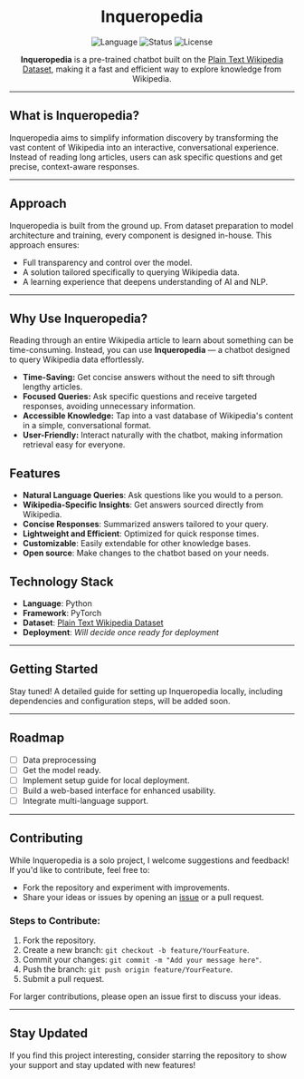 <div align="center">

# Inqueropedia

![Language](https://img.shields.io/badge/language-Python-blue)
![Status](https://img.shields.io/badge/status-in--development-yellow)
![License](https://img.shields.io/badge/license-MIT-orange)

**Inqueropedia** is a pre-trained chatbot built on the [Plain Text Wikipedia Dataset](https://www.kaggle.com/datasets/ffatty/plain-text-wikipedia-simpleenglish?utm_source=chatgpt.com), making it a fast and efficient way to explore knowledge from Wikipedia.
</div>

---

## What is Inqueropedia?

Inqueropedia aims to simplify information discovery by transforming the vast content of Wikipedia into an interactive, conversational experience. Instead of reading long articles, users can ask specific questions and get precise, context-aware responses.

---

## Approach

Inqueropedia is built from the ground up. From  dataset preparation to model architecture and training, every component is designed in-house. This approach ensures:
- Full transparency and control over the model.
- A solution tailored specifically to querying Wikipedia data.
- A learning experience that deepens understanding of AI and NLP.

---

## Why Use Inqueropedia?

Reading through an entire Wikipedia article to learn about something can be time-consuming. Instead, you can use **Inqueropedia** — a chatbot designed to query Wikipedia data effortlessly. 
- **Time-Saving:** Get concise answers without the need to sift through lengthy articles.
- **Focused Queries:** Ask specific questions and receive targeted responses, avoiding unnecessary information.
- **Accessible Knowledge:** Tap into a vast database of Wikipedia's content in a simple, conversational format.
- **User-Friendly:** Interact naturally with the chatbot, making information retrieval easy for everyone.

## Features

- **Natural Language Queries**: Ask questions like you would to a person.
- **Wikipedia-Specific Insights**: Get answers sourced directly from Wikipedia.
- **Concise Responses**: Summarized answers tailored to your query.
- **Lightweight and Efficient**: Optimized for quick response times.
- **Customizable**: Easily extendable for other knowledge bases.
- **Open source**: Make changes to the chatbot based on your needs.

## Technology Stack

- **Language**: Python
- **Framework**: PyTorch
- **Dataset**: [Plain Text Wikipedia Dataset](https://www.kaggle.com/datasets/ffatty/plain-text-wikipedia-simpleenglish?utm_source=chatgpt.com)
- **Deployment**: *Will decide once ready for deployment*

---

## Getting Started

Stay tuned! A detailed guide for setting up Inqueropedia locally, including dependencies and configuration steps, will be added soon.

---

## Roadmap
- [ ] Data preprocessing
- [ ] Get the model ready.
- [ ] Implement setup guide for local deployment.
- [ ] Build a web-based interface for enhanced usability.
- [ ] Integrate multi-language support.

---

## Contributing

While Inqueropedia is a solo project, I welcome suggestions and feedback! If you'd like to contribute, feel free to:
- Fork the repository and experiment with improvements.
- Share your ideas or issues by opening an [issue](https://github.com/Dristro/Inqueropedia/issues) or a pull request.

### Steps to Contribute:
1. Fork the repository.
2. Create a new branch: `git checkout -b feature/YourFeature`.
3. Commit your changes: `git commit -m "Add your message here"`.
4. Push the branch: `git push origin feature/YourFeature`.
5. Submit a pull request.

For larger contributions, please open an issue first to discuss your ideas.

---

## Stay Updated

If you find this project interesting, consider starring the repository to show your support and stay updated with new features!
